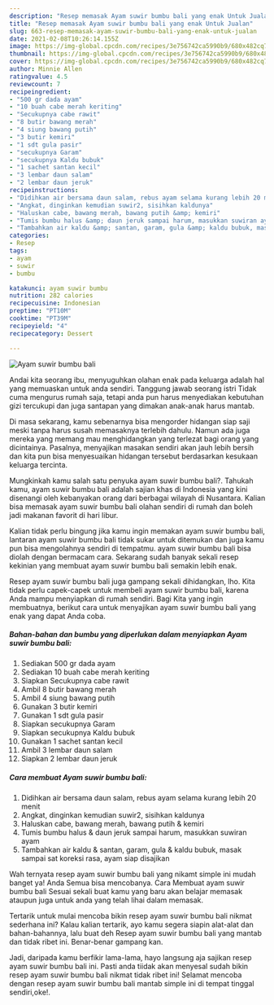```yaml
---
description: "Resep memasak Ayam suwir bumbu bali yang enak Untuk Jualan"
title: "Resep memasak Ayam suwir bumbu bali yang enak Untuk Jualan"
slug: 663-resep-memasak-ayam-suwir-bumbu-bali-yang-enak-untuk-jualan
date: 2021-02-08T10:26:14.155Z
image: https://img-global.cpcdn.com/recipes/3e756742ca5990b9/680x482cq70/ayam-suwir-bumbu-bali-foto-resep-utama.jpg
thumbnail: https://img-global.cpcdn.com/recipes/3e756742ca5990b9/680x482cq70/ayam-suwir-bumbu-bali-foto-resep-utama.jpg
cover: https://img-global.cpcdn.com/recipes/3e756742ca5990b9/680x482cq70/ayam-suwir-bumbu-bali-foto-resep-utama.jpg
author: Minnie Allen
ratingvalue: 4.5
reviewcount: 7
recipeingredient:
- "500 gr dada ayam"
- "10 buah cabe merah keriting"
- "Secukupnya cabe rawit"
- "8 butir bawang merah"
- "4 siung bawang putih"
- "3 butir kemiri"
- "1 sdt gula pasir"
- "secukupnya Garam"
- "secukupnya Kaldu bubuk"
- "1 sachet santan kecil"
- "3 lembar daun salam"
- "2 lembar daun jeruk"
recipeinstructions:
- "Didihkan air bersama daun salam, rebus ayam selama kurang lebih 20 menit"
- "Angkat, dinginkan kemudian suwir2, sisihkan kaldunya"
- "Haluskan cabe, bawang merah, bawang putih &amp; kemiri"
- "Tumis bumbu halus &amp; daun jeruk sampai harum, masukkan suwiran ayam"
- "Tambahkan air kaldu &amp; santan, garam, gula &amp; kaldu bubuk, masak sampai sat koreksi rasa, ayam siap disajikan"
categories:
- Resep
tags:
- ayam
- suwir
- bumbu

katakunci: ayam suwir bumbu 
nutrition: 282 calories
recipecuisine: Indonesian
preptime: "PT10M"
cooktime: "PT39M"
recipeyield: "4"
recipecategory: Dessert

---
```



![Ayam suwir bumbu bali](https://img-global.cpcdn.com/recipes/3e756742ca5990b9/680x482cq70/ayam-suwir-bumbu-bali-foto-resep-utama.jpg)

Andai kita seorang ibu, menyuguhkan olahan enak pada keluarga adalah hal yang memuaskan untuk anda sendiri. Tanggung jawab seorang istri Tidak cuma mengurus rumah saja, tetapi anda pun harus menyediakan kebutuhan gizi tercukupi dan juga santapan yang dimakan anak-anak harus mantab.

Di masa  sekarang, kamu sebenarnya bisa mengorder hidangan siap saji meski tanpa harus susah memasaknya terlebih dahulu. Namun ada juga mereka yang memang mau menghidangkan yang terlezat bagi orang yang dicintainya. Pasalnya, menyajikan masakan sendiri akan jauh lebih bersih dan kita pun bisa menyesuaikan hidangan tersebut berdasarkan kesukaan keluarga tercinta. 



Mungkinkah kamu salah satu penyuka ayam suwir bumbu bali?. Tahukah kamu, ayam suwir bumbu bali adalah sajian khas di Indonesia yang kini disenangi oleh kebanyakan orang dari berbagai wilayah di Nusantara. Kalian bisa memasak ayam suwir bumbu bali olahan sendiri di rumah dan boleh jadi makanan favorit di hari libur.

Kalian tidak perlu bingung jika kamu ingin memakan ayam suwir bumbu bali, lantaran ayam suwir bumbu bali tidak sukar untuk ditemukan dan juga kamu pun bisa mengolahnya sendiri di tempatmu. ayam suwir bumbu bali bisa diolah dengan bermacam cara. Sekarang sudah banyak sekali resep kekinian yang membuat ayam suwir bumbu bali semakin lebih enak.

Resep ayam suwir bumbu bali juga gampang sekali dihidangkan, lho. Kita tidak perlu capek-capek untuk membeli ayam suwir bumbu bali, karena Anda mampu menyiapkan di rumah sendiri. Bagi Kita yang ingin membuatnya, berikut cara untuk menyajikan ayam suwir bumbu bali yang enak yang dapat Anda coba.

<!--inarticleads1-->

##### Bahan-bahan dan bumbu yang diperlukan dalam menyiapkan Ayam suwir bumbu bali:

1. Sediakan 500 gr dada ayam
1. Sediakan 10 buah cabe merah keriting
1. Siapkan Secukupnya cabe rawit
1. Ambil 8 butir bawang merah
1. Ambil 4 siung bawang putih
1. Gunakan 3 butir kemiri
1. Gunakan 1 sdt gula pasir
1. Siapkan secukupnya Garam
1. Siapkan secukupnya Kaldu bubuk
1. Gunakan 1 sachet santan kecil
1. Ambil 3 lembar daun salam
1. Siapkan 2 lembar daun jeruk




<!--inarticleads2-->

##### Cara membuat Ayam suwir bumbu bali:

1. Didihkan air bersama daun salam, rebus ayam selama kurang lebih 20 menit
1. Angkat, dinginkan kemudian suwir2, sisihkan kaldunya
1. Haluskan cabe, bawang merah, bawang putih &amp; kemiri
1. Tumis bumbu halus &amp; daun jeruk sampai harum, masukkan suwiran ayam
1. Tambahkan air kaldu &amp; santan, garam, gula &amp; kaldu bubuk, masak sampai sat koreksi rasa, ayam siap disajikan




Wah ternyata resep ayam suwir bumbu bali yang nikamt simple ini mudah banget ya! Anda Semua bisa mencobanya. Cara Membuat ayam suwir bumbu bali Sesuai sekali buat kamu yang baru akan belajar memasak ataupun juga untuk anda yang telah lihai dalam memasak.

Tertarik untuk mulai mencoba bikin resep ayam suwir bumbu bali nikmat sederhana ini? Kalau kalian tertarik, ayo kamu segera siapin alat-alat dan bahan-bahannya, lalu buat deh Resep ayam suwir bumbu bali yang mantab dan tidak ribet ini. Benar-benar gampang kan. 

Jadi, daripada kamu berfikir lama-lama, hayo langsung aja sajikan resep ayam suwir bumbu bali ini. Pasti anda tiidak akan menyesal sudah bikin resep ayam suwir bumbu bali nikmat tidak ribet ini! Selamat mencoba dengan resep ayam suwir bumbu bali mantab simple ini di tempat tinggal sendiri,oke!.

